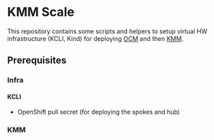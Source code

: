 # KMM Scale

This repository contains some scripts and helpers to setup virtual HW infrastructure (KCLI, Kind) for deploying [OCM](https://open-cluster-management.io/) and then [KMM](https://github.com/kubernetes-sigs/kernel-module-management/).

## Prerequisites
### Infra
#### KCLI

 - OpenShift pull secret (for deploying the spokes and hub)

### KMM

